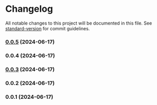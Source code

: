 # Changelog

All notable changes to this project will be documented in this file. See [standard-version](https://github.com/conventional-changelog/standard-version) for commit guidelines.

### [0.0.5](https://github.com/Olis-Inc/olis-cli-action/compare/v0.0.4...v0.0.5) (2024-06-17)

### 0.0.4 (2024-06-17)

### [0.0.3](https://github.com/Olis-Inc/olis-cli-action/compare/v0.0.2...v0.0.3) (2024-06-17)

### 0.0.2 (2024-06-17)

### 0.0.1 (2024-06-17)
